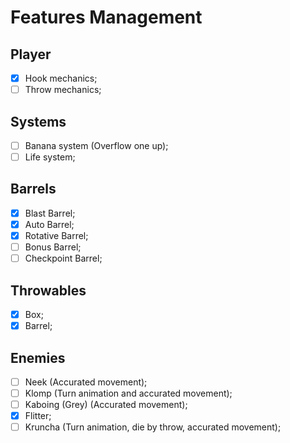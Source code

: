 # Features Management

## Player

- [x] Hook mechanics;
- [ ] Throw mechanics;

## Systems
- [ ] Banana system (Overflow one up);
- [ ] Life system;

## Barrels

- [x] Blast Barrel;
- [x] Auto Barrel;
- [x] Rotative Barrel;
- [ ] Bonus Barrel;
- [ ] Checkpoint Barrel;

## Throwables

- [X] Box;
- [X] Barrel;

## Enemies

- [ ] Neek (Accurated movement);
- [ ] Klomp (Turn animation and accurated movement);
- [ ] Kaboing (Grey) (Accurated movement);
- [x] Flitter;
- [ ] Kruncha (Turn animation, die by throw, accurated movement);